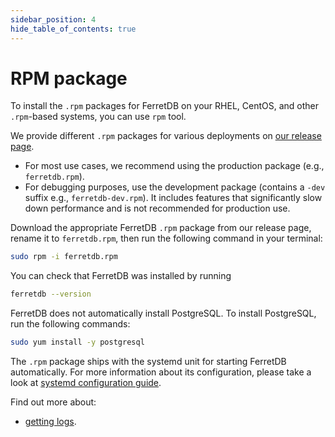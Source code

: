 ```yaml
---
sidebar_position: 4
hide_table_of_contents: true
---
```


# RPM package

To install the `.rpm` packages for FerretDB on your RHEL, CentOS, and other `.rpm`-based systems,
you can use `rpm` tool.

We provide different `.rpm` packages for various deployments on [our release page](https://github.com/FerretDB/FerretDB/releases/).

- For most use cases, we recommend using the production package (e.g., `ferretdb.rpm`).
- For debugging purposes, use the development package (contains a `-dev` suffix e.g., `ferretdb-dev.rpm`).
  It includes features that significantly slow down performance and is not recommended for production use.

Download the appropriate FerretDB `.rpm` package from our release page,
rename it to `ferretdb.rpm`,
then run the following command in your terminal:

```sh
sudo rpm -i ferretdb.rpm
```

You can check that FerretDB was installed by running

```sh
ferretdb --version
```

FerretDB does not automatically install PostgreSQL.
To install PostgreSQL, run the following commands:

```sh
sudo yum install -y postgresql
```

The `.rpm` package ships with the systemd unit for starting FerretDB automatically.
For more information about its configuration, please take a look at [systemd configuration guide](systemd.md).

Find out more about:

- [getting logs](../../configuration/observability.md#logging).
